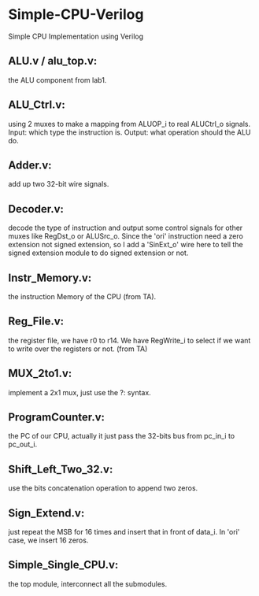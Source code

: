 # Simple-CPU-Verilog
Simple CPU Implementation using Verilog

## ALU.v / alu_top.v: 
the ALU component from lab1.

## ALU_Ctrl.v: 
using 2 muxes to make a mapping from ALUOP_i to real ALUCtrl_o signals. Input: which type the instruction is. Output: what operation should the ALU do.

## Adder.v: 
add up two 32-bit wire signals.

## Decoder.v: 
decode the type of instruction and output some control signals for other muxes like RegDst_o or ALUSrc_o. Since the 'ori' instruction need a zero extension not signed extension, so I add a 'SinExt_o' wire here to tell the signed extension module to do signed extension or not.

## Instr_Memory.v: 
the instruction Memory of the CPU (from TA).

## Reg_File.v: 
the register file, we have r0 to r14. We have RegWrite_i to select if we want to write over the registers or not. (from TA)

## MUX_2to1.v: 
implement a 2x1 mux, just use the ?: syntax.

## ProgramCounter.v: 
the PC of our CPU, actually it just pass the 32-bits bus from pc_in_i to pc_out_i.

## Shift_Left_Two_32.v: 
use the bits concatenation operation to append two zeros.

## Sign_Extend.v: 
just repeat the MSB for 16 times and insert that in front of data_i. In 'ori' case, we insert 16 zeros.

## Simple_Single_CPU.v: 
the top module, interconnect all the submodules.
